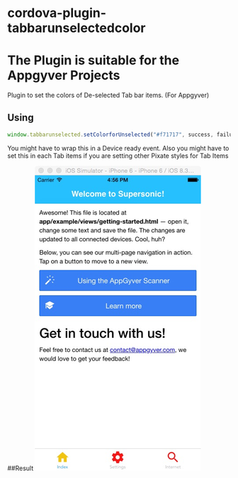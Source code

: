 # cordova-plugin-tabbarunselectedcolor
# The Plugin is suitable for the Appgyver Projects
Plugin to set the colors of De-selected Tab bar items. (For Appgyver)
## Using
```js
window.tabbarunselected.setColorforUnselected("#f71717", success, failure);
```
You might have to wrap this in a Device ready event. Also you might have to set this in each Tab items if you are setting other Pixate styles for Tab Items

##Result
![alt tag](https://raw.githubusercontent.com/premithk/cordova-plugin-tabbarunselectedcolor/master/Images/window.jpg)


